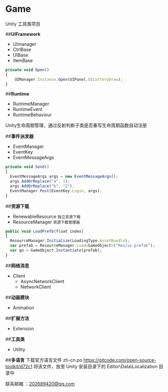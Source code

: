 # Game
  Unity 工具类项目

##**UIFramework**
+ UImanager
+ CtrlBase
+ UIBase
+ ItemBase
```javascript
private void Open()
{
    UIManager.Instance.Open(UIPanel.UILotteryDraw);
}
```
##**Runtime**
+ RuntimeManager
+ RuntimeEvent
+ RuntimeBehaviour

Unity生命周期管理，通过反射判断子类是否重写生命周期函数自动注册

##**事件派发器**
- EventManager
- EventKey
- EventMessageArgs
```javascript
private void Send()
{
  EventMessageArgs args = new EventMessageArgs();
  args.AddOrReplace("a", 1);
  args.AddOrReplace("b", "2");
  EventManager.Post(EventKey.Login, args);
}
```
##**资源下载**
+ RenewableResource `独立资源下载`
+ ResourceManager `资源下载管理器`
```javascript
public void LoadPrefb(float index)
{
  ResourceManager.Initialize(LoadingType.AssetBundle);
  var prefab = ResourceManager.Load<GameObject>("Res/xx.prefab");
  var go = GameObject.Instantiate(prefab);
}
```
##**网络消息**
+ Client
    + AsyncNetworkClient
    + NetworkClient

##**动画模块**
+ Animation

##**扩展方法**
+ Extension

##**工具类**
+ Utility

##**多语言**
下载官方语言文件 zh-cn.po
https://gitcode.com/open-source-toolkit/d72c1
将该文件，放至 Unity 安装目录下的 Editor\Data\Localization 目录中

联系邮箱 ：202689420@qq.com